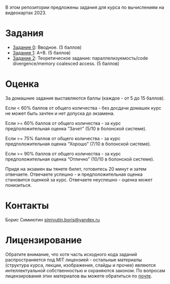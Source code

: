 В этом репозитории предложены задания для курса по вычислениям на видеокартах 2023.

Задания
======

- [Задание 0](https://github.com/GPGPUCourse/GPGPUTasks2023/tree/task00): Вводное. (5 баллов)
- [Задание 1](https://github.com/GPGPUCourse/GPGPUTasks2023/tree/task01): A+B. (5 баллов)
- [Задание 2](https://github.com/GPGPUCourse/GPGPUTasks2023/tree/task02): Теоретическое задание: параллелизуемость/code divergence/memory coalesced access. (5 баллов)

Оценка
======

За домашние задания выставляются баллы (каждое - от 5 до 15 баллов).

Если <  60% баллов от общего количества - без досдачи домашек курс не может быть зачтен и нет допуска до экзамена.

Если >= 60% баллов от общего количества - за курс предположительная оценка “Зачет” (5/10 в болонской системе).

Если >= 75% баллов от общего количества - за курс предположительная оценка “Хорошо” (7/10 в болонской системе).

Если >= 90% баллов от общего количества - за курс предположительная оценка “Отлично” (10/10 в болонской системе).

Придя на экзамен вы тянете билет, готовитесь 20 минут и затем отвечаете. Отвечаете успешно - и предположительная оценка становится оценкой за курс. Отвечаете неуспешно - оценка может понизиться.

Контакты
======
Борис Симиютин simiyutin.boris@yandex.ru  


Лицензирование
======

Обратите внимание, что хотя часть исходного кода заданий распространяется под MIT лицензией - остальные материалы (структура курса, лекции, изображения, слайды и прочее) являются интеллектуальной собственностью и охраняются законом. По вопросам лицензирования этих материалов вы можете обратиться по [почте](mailto:PolarHare@gmail.com).
